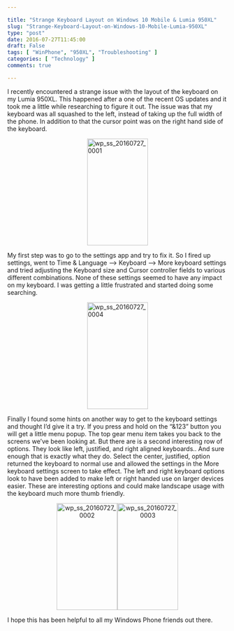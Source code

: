 ```yaml
---

title: "Strange Keyboard Layout on Windows 10 Mobile & Lumia 950XL"
slug: "Strange-Keyboard-Layout-on-Windows-10-Mobile-Lumia-950XL"
type: "post"
date: 2016-07-27T11:45:00
draft: False
tags: [ "WinPhone", "950XL", "Troubleshooting" ]
categories: [ "Technology" ]
comments: true

---
```


<p>I recently encountered a strange issue with the layout of the keyboard on my Lumia 950XL. This happened after a one of the recent OS updates and it took me a little while researching to figure it out. The issue was that my keyboard was all squashed to the left, instead of taking up the full width of the phone. In addition to that the cursor point was on the right hand side of the keyboard.</p>  <p><a href="/img/posts/wp_ss_20160727_0001.png"><img title="wp_ss_20160727_0001" style="border-left-width: 0px; border-right-width: 0px; background-image: none; border-bottom-width: 0px; float: none; padding-top: 0px; padding-left: 0px; margin-left: auto; display: block; padding-right: 0px; border-top-width: 0px; margin-right: auto" border="0" alt="wp_ss_20160727_0001" src="/img/posts/wp_ss_20160727_0001_thumb.png" width="139" height="244" /></a></p>  <p>My first step was to go to the settings app and try to fix it. So I fired up settings, went to Time &amp; Language –&gt; Keyboard –&gt; More keyboard settings and tried adjusting the Keyboard size and Cursor controller fields to various different combinations. None of these settings seemed to have any impact on my keyboard. I was getting a little frustrated and started doing some searching.</p>  <p><a href="/img/posts/wp_ss_20160727_0004.png"><img title="wp_ss_20160727_0004" style="border-left-width: 0px; border-right-width: 0px; background-image: none; border-bottom-width: 0px; float: none; padding-top: 0px; padding-left: 0px; margin-left: auto; display: block; padding-right: 0px; border-top-width: 0px; margin-right: auto" border="0" alt="wp_ss_20160727_0004" src="/img/posts/wp_ss_20160727_0004_thumb.png" width="139" height="244" /></a></p>  <p>Finally I found some hints on another way to get to the keyboard settings and thought I’d give it a try. If you press and hold on the “&amp;123” button you will get a little menu popup. The top gear menu item takes you back to the screens we’ve been looking at. But there are is a second interesting row of options. They look like left, justified, and right aligned keyboards.. And sure enough that is exactly what they do. Select the center, justified, option returned the keyboard to normal use and allowed the settings in the More keyboard settings screen to take effect. The left and right keyboard options look to have been added to make left or right handed use on larger devices easier. These are interesting options and could make landscape usage with the keyboard much more thumb friendly.</p>  <p align="center"><a href="/img/posts/wp_ss_20160727_0002.png"><img title="wp_ss_20160727_0002" style="border-left-width: 0px; border-right-width: 0px; background-image: none; border-bottom-width: 0px; padding-top: 0px; padding-left: 0px; display: inline; padding-right: 0px; border-top-width: 0px" border="0" alt="wp_ss_20160727_0002" src="/img/posts/wp_ss_20160727_0002_thumb.png" width="139" height="244" /></a><a href="/img/posts/wp_ss_20160727_0003.png"><img title="wp_ss_20160727_0003" style="border-left-width: 0px; border-right-width: 0px; background-image: none; border-bottom-width: 0px; padding-top: 0px; padding-left: 0px; display: inline; padding-right: 0px; border-top-width: 0px" border="0" alt="wp_ss_20160727_0003" src="/img/posts/wp_ss_20160727_0003_thumb.png" width="139" height="244" /></a></p>  <p>I hope this has been helpful to all my Windows Phone friends out there.</p>

